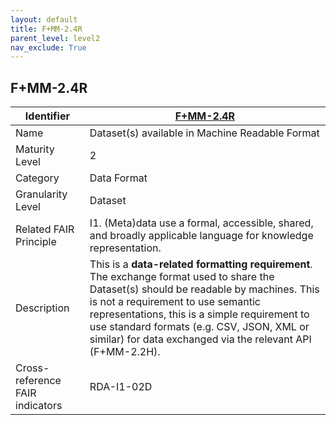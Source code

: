 ```yaml
---
layout: default
title: F+MM-2.4R
parent_level: level2
nav_exclude: True
---
```


## F+MM-2.4R

| Identifier | [F+MM-2.4R](https://github.com/FAIRplus/Data-Maturity/blob/indicator-definitions/docs/_indicators/E.%20F+MM-2.4R.md) |
| ---------- | ----------|
| Name | Dataset(s) available in Machine Readable Format |
| Maturity Level | 2 |
| Category | Data Format |
| Granularity Level | Dataset |
| Related FAIR Principle | I1. (Meta)data use a formal, accessible, shared, and broadly applicable language for knowledge representation. |
| Description |  This is a **data-related formatting requirement**. The exchange format used to share the Dataset(s) should be readable by machines. This is not a requirement to use semantic representations, this is a simple requirement to use standard formats (e.g. CSV, JSON, XML or similar) for data exchanged via the relevant API (F+MM-2.2H). |
| Cross-reference FAIR indicators | RDA-I1-02D |
